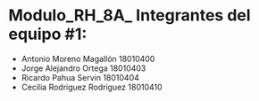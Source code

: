 # Modulo_RH_8A_ Integrantes del equipo #1: 
* Antonio Moreno Magallón     18010400
* Jorge Alejandro Ortega      18010403
* Ricardo Pahua Servin        18010404
* Cecilia Rodriguez Rodriguez 18010410


